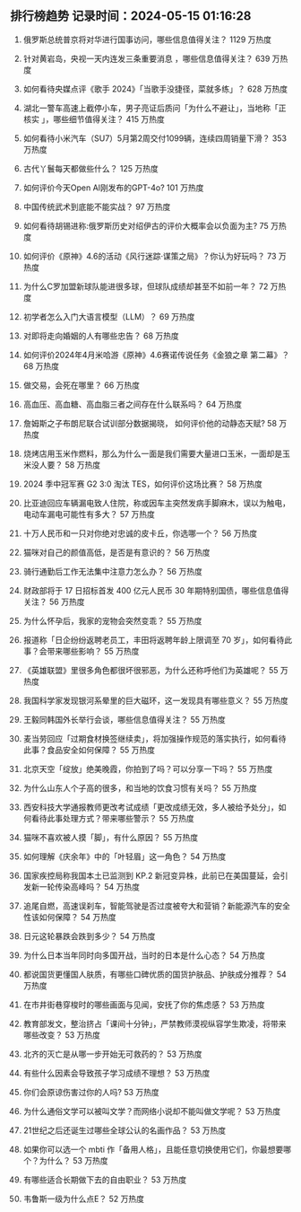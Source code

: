 
## 排行榜趋势 记录时间：2024-05-15 01:16:28
  
  1. 俄罗斯总统普京将对华进行国事访问，哪些信息值得关注？ 1129 万热度
    
  2. 针对黄岩岛，央视一天内连发三条重要消息 ，哪些信息值得关注？ 639 万热度
    
  3. 如何看待央媒点评《歌手 2024》「当歌手没捷径，菜就多练」？ 628 万热度
    
  4. 湖北一警车高速上截停小车，男子亮证后质问「为什么不避让」，当地称「正核实 」，哪些细节值得关注？ 415 万热度
    
  5. 如何看待小米汽车（SU7）5月第2周交付1099辆，连续四周销量下滑？ 353 万热度
    
  6. 古代丫鬟每天都做些什么？ 125 万热度
    
  7. 如何评价今天Open AI刚发布的GPT-4o? 101 万热度
    
  8. 中国传统武术到底能不能实战？ 97 万热度
    
  9. 如何看待胡锡进称:俄罗斯历史对绍伊古的评价大概率会以负面为主? 75 万热度
    
  10. 如何评价《原神》4.6的活动《风行迷踪·谋策之局》？你认为好玩吗？ 73 万热度
    
  11. 为什么C罗加盟新球队能进很多球，但球队成绩却甚至不如前一年？ 72 万热度
    
  12. 初学者怎么入门大语言模型（LLM）？ 69 万热度
    
  13. 对即将走向婚姻的人有哪些忠告？ 68 万热度
    
  14. 如何评价2024年4月米哈游《原神》4.6赛诺传说任务《金狼之章 第二幕》？ 68 万热度
    
  15. 做交易，会死在哪里？ 66 万热度
    
  16. 高血压、高血糖、高血脂三者之间存在什么联系吗？ 64 万热度
    
  17. 詹姆斯之子布朗尼联合试训部分数据揭晓， 如何评价他的动静态天赋? 58 万热度
    
  18. 烧烤店用玉米作燃料，那么为什么一面是我们需要大量进口玉米，一面却是玉米没人要？ 58 万热度
    
  19. 2024 季中冠军赛 G2 3:0 淘汰 TES，如何评价这场比赛？ 58 万热度
    
  20. 比亚迪回应车辆漏电致人住院，称或因车主突然发病手脚麻木，误以为触电，电动车漏电可能性有多大？ 57 万热度
    
  21. 十万人民币和一只对你绝对忠诚的皮卡丘，你选哪一个？ 56 万热度
    
  22. 猫咪对自己的颜值高低，是否是有意识的？ 56 万热度
    
  23. 骑行通勤后工作无法集中注意力怎么办？ 56 万热度
    
  24. 财政部将于 17 日招标首发 400 亿元人民币 30 年期特别国债，哪些信息值得关注？ 56 万热度
    
  25. 为什么怀孕后，我家的宠物会突然变乖？ 55 万热度
    
  26. 报道称「日企纷纷返聘老员工，丰田将返聘年龄上限调至 70 岁」，如何看待此事？会带来哪些影响？ 55 万热度
    
  27. 《英雄联盟》里很多角色都很坏很邪恶，为什么还称呼他们为英雄呢？ 55 万热度
    
  28. 我国科学家发现银河系晕里的巨大磁环，这一发现具有哪些意义？ 55 万热度
    
  29. 王毅同韩国外长举行会谈，哪些信息值得关注？ 55 万热度
    
  30. 麦当劳回应「过期食材换签继续卖」，将加强操作规范的落实执行，如何看待此事？食品安全如何保障？ 55 万热度
    
  31. 北京天空「绽放」绝美晚霞，你拍到了吗？可以分享一下吗？ 55 万热度
    
  32. 为什么山东人个子高的很多，和当地的饮食习惯有关吗？ 55 万热度
    
  33. 西安科技大学通报教师更改考试成绩「更改成绩无效，多人被给予处分」，如何看待此事处理方式？带来哪些警示？ 55 万热度
    
  34. 猫咪不喜欢被人摸「脚」，有什么原因？ 55 万热度
    
  35. 如何理解《庆余年》中的「叶轻眉」这一角色？ 54 万热度
    
  36. 国家疾控局称我国本土已监测到 KP.2 新冠变异株，此前已在美国蔓延，会引发新一轮传染高峰吗？ 54 万热度
    
  37. 追尾自燃，高速误刹车，智能驾驶是否过度被夸大和营销？新能源汽车的安全性该如何保障？ 54 万热度
    
  38. 日元这轮暴跌会跌到多少？ 54 万热度
    
  39. 为什么日本当年同时向多国开战，当时的日本是什么心态？ 54 万热度
    
  40. 都说国货更懂国人肤质，有哪些口碑优质的国货护肤品、护肤成分推荐？ 54 万热度
    
  41. 在市井街巷穿梭时的哪些画面与见闻，安抚了你的焦虑感？ 53 万热度
    
  42. 教育部发文，整治挤占「课间十分钟」，严禁教师漠视纵容学生欺凌，将带来哪些改变？ 53 万热度
    
  43. 北齐的灭亡是从哪一步开始无可救药的？ 53 万热度
    
  44. 有些什么因素会导致孩子学习成绩不理想？ 53 万热度
    
  45. 你们会原谅伤害过你的人吗? 53 万热度
    
  46. 为什么通俗文学可以被叫文学？而网络小说却不能叫做文学呢？ 53 万热度
    
  47. 21世纪之后还诞生过哪些全球公认的名画作品？ 53 万热度
    
  48. 如果你可以选一个 mbti 作「备用人格」，且能任意切换使用它们，你最想要哪个？为什么？ 53 万热度
    
  49. 有哪些适合长期做下去的自由职业？ 53 万热度
    
  50. 韦鲁斯一级为什么点E？ 52 万热度
    